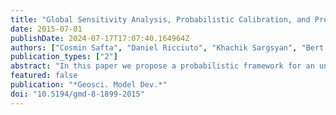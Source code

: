 ```yaml
---
title: "Global Sensitivity Analysis, Probabilistic Calibration, and Predictive Assessment for the Data Assimilation Linked Ecosystem Carbon Model"
date: 2015-07-01
publishDate: 2024-07-17T17:07:40.164964Z
authors: ["Cosmin Safta", "Daniel Ricciuto", "Khachik Sargsyan", "Bert Debusschere", "Habib N. Najm", "Mathew Williams", "Peter Thornton"]
publication_types: ["2"]
abstract: "In this paper we propose a probabilistic framework for an uncertainty quantification (UQ) study of a carbon cycle model and focus on the comparison between steady-state and transient simulation setups. A global sensitivity analysis (GSA) study indicates the parameters and parameter couplings that are important at different times of the year for quantities of interest (QoIs) obtained with the data assimilation linked ecosystem carbon (DALEC) model. We then employ a Bayesian approach and a statistical model error term to calibrate the parameters of DALEC using net ecosystem exchange (NEE) observations at the Harvard Forest site. The calibration results are employed in the second part of the paper to assess the predictive skill of the model via posterior predictive checks."
featured: false
publication: "*Geosci. Model Dev.*"
doi: "10.5194/gmd-8-1899-2015"
---
```


